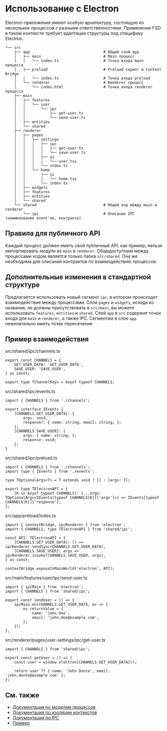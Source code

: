 # Использование с Electron

Electron-приложения имеют особую архитектуру, состоящую из нескольких процессов с разными ответственностями. Применение FSD в таком контексте требует адаптации структуры под специфику Electron.

```
└── src
    ├── app                                 # Общий слой app
    │   ├── main                            # Main процесс
    │   │   └── index.ts                    # Точка входа main процесса
    │   ├── preload                         # Preload скрипт и Context Bridge
    │   │   └── index.ts                    # Точка входа preload
    │   └── renderer                        # Renderer процесс
    │       └── index.html                  # Точка входа renderer процесса
    ├── main
    │   ├── features
    │   │   └── user
    │   │       └── ipc
    │   │           ├── get-user.ts
    │   │           └── send-user.ts
    │   ├── entities
    │   └── shared
    ├── renderer
    │   ├── pages
    │   │   ├── settings
    │   │   │   ├── ipc
    │   │   │   │   ├── get-user.ts
    │   │   │   │   └── save-user.ts
    │   │   │   ├── ui
    │   │   │   │   └── user.tsx
    │   │   │   └── index.ts
    │   │   └── home
    │   │       ├── ui
    │   │       │   └── home.tsx
    │   │       └── index.ts
    │   ├── widgets
    │   ├── features
    │   ├── entities
    │   └── shared
    └── shared                              # Общий код между main и renderer
        └── ipc                             # Описание IPC (наименование event'ов, контракты)
```

## Правила для публичного API[​](#правила-для-публичного-api "Прямая ссылка на этот заголовок")

Каждый процесс должен иметь свой публичный API, как пример, нельзя импортировать модули из `main` в `renderer`. Общедоступным между процессами кодом является только папка `src/shared`. Она же необходима для описания контрактов по взаимодействию процессов.

## Дополнительные изменения в стандартной структуре[​](#дополнительные-изменения-в-стандартной-структуре "Прямая ссылка на этот заголовок")

Предлагается использовать новый сегмент `ipc`, в котором происходит взаимодействие между процессами. Слои `pages` и `widgets`, исходя из названия, не должны присутствовать в `src/main`, вы можете использовать `features`, `entities` и `shared`. Слой `app` в `src` содержит точки входа для `main` и `renderer`, а также IPC. Сегментам в слое `app` нежелательно иметь точек пересечения

## Пример взаимодействия[​](#пример-взаимодействия "Прямая ссылка на этот заголовок")

src/shared/ipc/channels.ts

```
export const CHANNELS = {
    GET_USER_DATA: 'GET_USER_DATA',
    SAVE_USER: 'SAVE_USER',
} as const;

export type TChannelKeys = keyof typeof CHANNELS;
```

src/shared/ipc/events.ts

```
import { CHANNELS } from './channels';

export interface IEvents {
    [CHANNELS.GET_USER_DATA]: {
        args: void,
        response?: { name: string; email: string; };
    };
    [CHANNELS.SAVE_USER]: {
        args: { name: string; };
        response: void;
    };
}
```

src/shared/ipc/preload.ts

```
import { CHANNELS } from './channels';
import type { IEvents } from './events';

type TOptionalArgs<T> = T extends void ? [] : [args: T];

export type TElectronAPI = {
    [K in keyof typeof CHANNELS]: (...args: TOptionalArgs<IEvents[typeof CHANNELS[K]]['args']>) => IEvents[typeof CHANNELS[K]]['response'];
};
```

src/app/preload/index.ts

```
import { contextBridge, ipcRenderer } from 'electron';
import { CHANNELS, type TElectronAPI } from 'shared/ipc';

const API: TElectronAPI = {
    [CHANNELS.GET_USER_DATA]: () => ipcRenderer.sendSync(CHANNELS.GET_USER_DATA),
    [CHANNELS.SAVE_USER]: args => ipcRenderer.invoke(CHANNELS.SAVE_USER, args),
} as const;

contextBridge.exposeInMainWorld('electron', API);
```

src/main/features/user/ipc/send-user.ts

```
import { ipcMain } from 'electron';
import { CHANNELS } from 'shared/ipc';

export const sendUser = () => {
    ipcMain.on(CHANNELS.GET_USER_DATA, ev => {
        ev.returnValue = {
            name: 'John Doe',
            email: 'john.doe@example.com',
        };
    });
};
```

src/renderer/pages/user-settings/ipc/get-user.ts

```
import { CHANNELS } from 'shared/ipc';

export const getUser = () => {
    const user = window.electron[CHANNELS.GET_USER_DATA]();

    return user ?? { name: 'John Donte', email: 'john.donte@example.com' };
};
```

## См. также[​](#см-также "Прямая ссылка на этот заголовок")

* [Документация по моделям процессов](https://www.electronjs.org/docs/latest/tutorial/process-model)
* [Документация по изоляции контекстов](https://www.electronjs.org/docs/latest/tutorial/context-isolation)
* [Документация по IPC](https://www.electronjs.org/docs/latest/tutorial/ipc)
* [Пример](https://github.com/feature-sliced/examples/tree/master/examples/electron)
